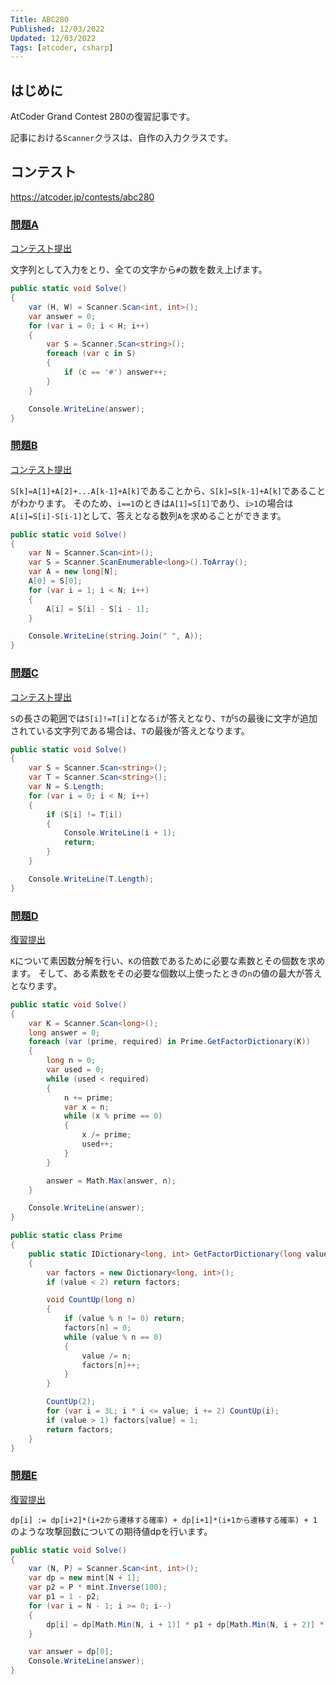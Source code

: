 ```yaml
---
Title: ABC280
Published: 12/03/2022
Updated: 12/03/2022
Tags: [atcoder, csharp]
---
```


## はじめに

AtCoder Grand Contest 280の復習記事です。

記事における`Scanner`クラスは、自作の入力クラスです。

## コンテスト

<https://atcoder.jp/contests/abc280>

### [問題A](https://atcoder.jp/contests/abc280/tasks/abc280_a)

[コンテスト提出](https://atcoder.jp/contests/abc280/submissions/36947925)

文字列として入力をとり、全ての文字から`#`の数を数え上げます。

```csharp
public static void Solve()
{
    var (H, W) = Scanner.Scan<int, int>();
    var answer = 0;
    for (var i = 0; i < H; i++)
    {
        var S = Scanner.Scan<string>();
        foreach (var c in S)
        {
            if (c == '#') answer++;
        }
    }

    Console.WriteLine(answer);
}
```

### [問題B](https://atcoder.jp/contests/abc280/tasks/abc280_b)

[コンテスト提出](https://atcoder.jp/contests/abc280/submissions/36952001)

`S[k]=A[1]+A[2]+...A[k-1]+A[k]`であることから、`S[k]=S[k-1]+A[k]`であることがわかります。
そのため、`i==1`のときは`A[1]=S[1]`であり、`i>1`の場合は`A[i]=S[i]-S[i-1]`として、答えとなる数列`A`を求めることができます。

```csharp
public static void Solve()
{
    var N = Scanner.Scan<int>();
    var S = Scanner.ScanEnumerable<long>().ToArray();
    var A = new long[N];
    A[0] = S[0];
    for (var i = 1; i < N; i++)
    {
        A[i] = S[i] - S[i - 1];
    }

    Console.WriteLine(string.Join(" ", A));
}
```

### [問題C](https://atcoder.jp/contests/abc280/tasks/abc280_c)

[コンテスト提出](https://atcoder.jp/contests/abc280/submissions/36972273)

`S`の長さの範囲では`S[i]!=T[i]`となる`i`が答えとなり、`T`が`S`の最後に文字が追加されている文字列である場合は、`T`の最後が答えとなります。

```csharp
public static void Solve()
{
    var S = Scanner.Scan<string>();
    var T = Scanner.Scan<string>();
    var N = S.Length;
    for (var i = 0; i < N; i++)
    {
        if (S[i] != T[i])
        {
            Console.WriteLine(i + 1);
            return;
        }
    }

    Console.WriteLine(T.Length);
}
```

### [問題D](https://atcoder.jp/contests/abc280/tasks/abc280_d)

[復習提出](https://atcoder.jp/contests/abc280/submissions/37000066)

`K`について素因数分解を行い、`K`の倍数であるために必要な素数とその個数を求めます。
そして、ある素数をその必要な個数以上使ったときの`n`の値の最大が答えとなります。

```csharp
public static void Solve()
{
    var K = Scanner.Scan<long>();
    long answer = 0;
    foreach (var (prime, required) in Prime.GetFactorDictionary(K))
    {
        long n = 0;
        var used = 0;
        while (used < required)
        {
            n += prime;
            var x = n;
            while (x % prime == 0)
            {
                x /= prime;
                used++;
            }
        }

        answer = Math.Max(answer, n);
    }

    Console.WriteLine(answer);
}

public static class Prime
{
    public static IDictionary<long, int> GetFactorDictionary(long value)
    {
        var factors = new Dictionary<long, int>();
        if (value < 2) return factors;

        void CountUp(long n)
        {
            if (value % n != 0) return;
            factors[n] = 0;
            while (value % n == 0)
            {
                value /= n;
                factors[n]++;
            }
        }

        CountUp(2);
        for (var i = 3L; i * i <= value; i += 2) CountUp(i);
        if (value > 1) factors[value] = 1;
        return factors;
    }
}
```

### [問題E](https://atcoder.jp/contests/abc280/tasks/abc280_e)

[復習提出](https://atcoder.jp/contests/abc280/submissions/37000080)

`dp[i] := dp[i+2]*(i+2から遷移する確率) + dp[i+1]*(i+1から遷移する確率) + 1`のような攻撃回数についての期待値dpを行います。

```csharp
public static void Solve()
{
    var (N, P) = Scanner.Scan<int, int>();
    var dp = new mint[N + 1];
    var p2 = P * mint.Inverse(100);
    var p1 = 1 - p2;
    for (var i = N - 1; i >= 0; i--)
    {
        dp[i] = dp[Math.Min(N, i + 1)] * p1 + dp[Math.Min(N, i + 2)] * p2 + 1;
    }

    var answer = dp[0];
    Console.WriteLine(answer);
}
```
